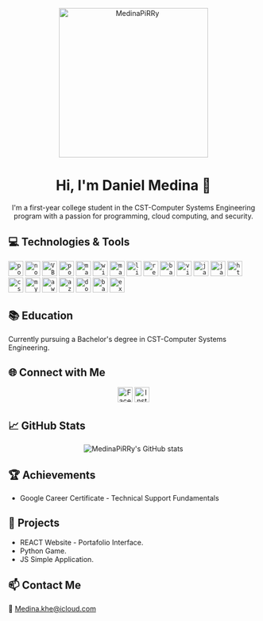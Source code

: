 <p align="center">
  <img width="300" src="https://avatars.githubusercontent.com/u/123497811?s=400&u=3ba7d7457d3fc2adddaac8477a6e16d62cc38347&v=4" alt="MedinaPiRRy">
</p>
<h1 align="center">Hi, I'm Daniel Medina 👋</h1>

<p align="center">
  I'm a first-year college student in the CST-Computer Systems Engineering program with a passion for programming, cloud computing, and security.
</p>

## 💻 Technologies & Tools

<code><img height="30" src="https://www.vectorlogo.zone/logos/getpostman/getpostman-icon.svg" alt="postman"></code>
<code><img height="30" src="https://cdn.jsdelivr.net/gh/devicons/devicon/icons/nodejs/nodejs-original-wordmark.svg" alt="nodejs"></code>
<code><img height="30" src="https://i.imgur.com/kzXVa8M.png" alt="VBA"></code>
<code><img height="30" src="https://i.imgur.com/FFL4soC.png" alt="powerbi"></code>
<code><img height="30" src="https://i.imgur.com/rZ7zRZt.png" alt="mariadb"></code>
<code><img height="30" src="https://cdn.jsdelivr.net/gh/devicons/devicon/icons/windows8/windows8-original.svg" alt="windows"></code>
<code><img height="30" src="https://cdn.jsdelivr.net/gh/devicons/devicon/icons/apple/apple-original.svg" alt="macos"></code>
<code><img height="30" src="https://cdn.jsdelivr.net/gh/devicons/devicon/icons/linux/linux-original.svg" alt="linux"></code>
<code><img height="30" src="https://cdn.jsdelivr.net/gh/devicons/devicon/icons/react/react-original-wordmark.svg" alt="react"></code>
<code><img height="30" src="https://cdn.jsdelivr.net/gh/devicons/devicon/icons/bash/bash-original.svg" alt="bash"></code>
<code><img height="30" src="https://i.imgur.com/51UZOVE.png" alt="visual-paradigm"></code>
<code><img height="30" src="https://cdn.jsdelivr.net/gh/devicons/devicon/icons/java/java-original-wordmark.svg" alt="java"></code>
<code><img height="30" src="https://cdn.jsdelivr.net/gh/devicons/devicon/icons/javascript/javascript-original.svg" alt="javascript"></code>
<code><img height="30" src="https://cdn.jsdelivr.net/gh/devicons/devicon/icons/html5/html5-original-wordmark.svg" alt="html5"></code>
<code><img height="30" src="https://cdn.jsdelivr.net/gh/devicons/devicon/icons/css3/css3-original-wordmark.svg" alt="css3"></code>
<code><img height="30" src="https://cdn.jsdelivr.net/gh/devicons/devicon/icons/mysql/mysql-original-wordmark.svg" alt="mysql"></code>
<code><img height="30" src="https://cdn.jsdelivr.net/gh/devicons/devicon/icons/amazonwebservices/amazonwebservices-original-wordmark.svg" alt="aws"></code>
<code><img height="30" src="https://cdn.jsdelivr.net/gh/devicons/devicon/icons/azure/azure-original-wordmark.svg" alt="azure"></code>
<code><img height="30" src="https://cdn.jsdelivr.net/gh/devicons/devicon/icons/docker/docker-original-wordmark.svg" alt="docker"></code>
<code><img height="30" src="https://cdn.jsdelivr.net/gh/devicons/devicon/icons/bash/bash-original.svg" alt="bash"></code>
<code><img height="30" src="https://i.imgur.com/lAVTxEb.png" alt="excel"></code>

## 📚 Education

Currently pursuing a Bachelor's degree in CST-Computer Systems Engineering.

## 🌐 Connect with Me

<p align="center">
  <a href="https://www.facebook.com/medina.khe/" target="_blank"><img height="30" src="https://cdn.jsdelivr.net/gh/devicons/devicon/icons/facebook/facebook-original.svg" alt="Facebook"></a>
  <a href="https://www.instagram.com/dios_medina/" target="_blank"><img height="30" src="https://www.vectorlogo.zone/logos/instagram/instagram-icon.svg" alt="Instagram"></a>
</p>

## 📈 GitHub Stats

<p align="center">
  <img src="https://github-readme-stats.vercel.app/api?username=MedinaPiRRy&show_icons=true&theme=radical" alt="MedinaPiRRy's GitHub stats">
</p>

## 🏆 Achievements

* Google Career Certificate - Technical Support Fundamentals

## 🔧 Projects

* REACT Website - Portafolio Interface.
* Python Game.
* JS Simple Application.

## 📫 Contact Me

📧 Medina.khe@icloud.com

